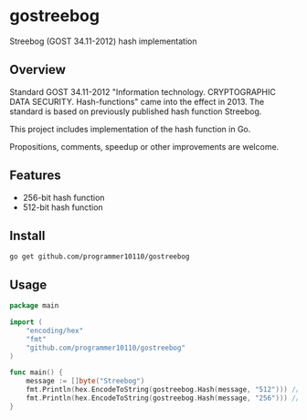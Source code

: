 # gostreebog
Streebog (GOST 34.11-2012) hash implementation

## Overview
Standard GOST 34.11-2012 "Information technology. CRYPTOGRAPHIC DATA SECURITY. Hash-functions" came into the effect in 2013. The standard is based on previously published hash function Streebog.

This project includes implementation of the hash function in Go.

Propositions, comments, speedup or other improvements are welcome.

## Features
- 256-bit hash function
- 512-bit hash function

## Install
    go get github.com/programmer10110/gostreebog
    
## Usage

```Go
package main

import (
	"encoding/hex"
	"fmt"
	"github.com/programmer10110/gostreebog"
)

func main() {
	message := []byte("Streebog")
	fmt.Println(hex.EncodeToString(gostreebog.Hash(message, "512"))) //512-bit hash function
	fmt.Println(hex.EncodeToString(gostreebog.Hash(message, "256"))) //256-bit hash function
}
```
